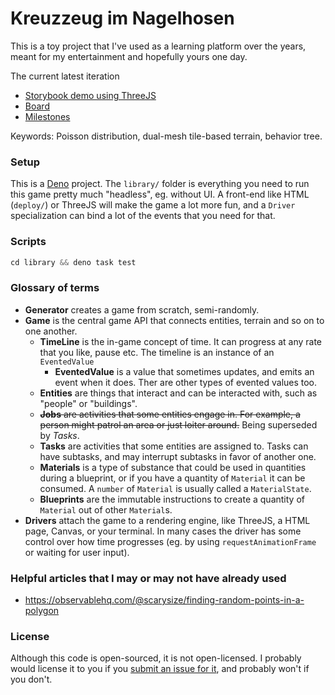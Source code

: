 # Kreuzzeug im Nagelhosen

This is a toy project that I've used as a learning platform over the years, meant for my entertainment
and hopefully yours one day.

The current latest iteration 

- [Storybook demo using ThreeJS](https://wvbe.github.io/kreuzzeug-im-nagelhosen/)
- [Board](https://github.com/users/wvbe/projects/4/)
- [Milestones](https://github.com/wvbe/kreuzzeug-im-nagelhosen/milestones)

Keywords: Poisson distribution, dual-mesh tile-based terrain, behavior tree.



### Setup

This is a [Deno](https://deno.land) project. The `library/` folder is everything you need to run
this game pretty much "headless", eg. without UI. A front-end like HTML (`deploy/`) or ThreeJS will
make the game a lot more fun, and a `Driver` specialization can bind a lot of the events that you
need for that.

### Scripts

```ts
cd library && deno task test
```

### Glossary of terms

- **Generator** creates a game from scratch, semi-randomly.
- **Game** is the central game API that connects entities, terrain and so on to one another.
  - **TimeLine** is the in-game concept of time. It can progress at any rate that you like, pause
    etc. The timeline is an instance of an `EventedValue`
    - **EventedValue** is a value that
      sometimes updates, and emits an event when it does. Ther
      are other types of evented values too.
  - **Entities** are things that interact and can be interacted with, such as "people" or "buildings".
  - ~~**Jobs** are activities that some entities engage in. For example, a person might patrol an
    area or just loiter around.~~ Being superseded by _Tasks_.
  - **Tasks** are activities that some entities are assigned to. Tasks can have subtasks, and may interrupt subtasks in favor of another one.
  - **Materials** is a type of substance that could be used in quantities during a blueprint, or if
    you have a quantity of `Material` it can be consumed. A `number` of `Material` is usually called
    a `MaterialState`.
  - **Blueprints** are the immutable instructions to create a quantity of `Material` out of other
    `Material`s.
- **Drivers** attach the game to a rendering engine, like ThreeJS, a HTML page, Canvas, or your
  terminal. In many cases the driver has some control over how time progresses (eg. by using
  `requestAnimationFrame` or waiting for user input).

### Helpful articles that I may or may not have already used

- https://observablehq.com/@scarysize/finding-random-points-in-a-polygon

### License

Although this code is open-sourced, it is not open-licensed. I probably would license it to you
if you [submit an issue for it](https://github.com/wvbe/kreuzzeug-im-nagelhosen/issues/new),
and probably won't if you don't.
